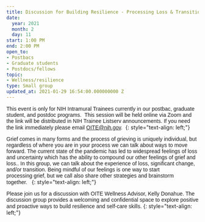 ```yaml
---
title: Discussion for Building Resilience - Processing Loss & Transition
date:
  year: 2021
  month: 2
  day: 11
start: 1:00 PM
end: 2:00 PM
open_to:
- Postbacs
- Graduate students
- Postdocs/fellows
topic:
- Wellness/resilience
type: Small group
updated_at: 2021-01-29 16:54:00.000000000 Z
---
```

<span style="font-family: arial, helvetica, sans-serif;">This event is
only for NIH Intramural Trainees currently in our postbac, graduate
student, and postdoc programs.  This session will be held online via
Zoom and the link will be distributed in NIH Trainee Listserv
announcements. If you need the link immediately please email
OITE@nih.gov. </span>
{: style="text-align: left;"}

<span style="font-family: arial, helvetica, sans-serif;">Grief comes in
many forms and the process of grieving is uniquely individual, but
regardless of where you are in your process we can talk about ways to
move forward. The current state of the pandemic
has led to widespread feelings of loss and uncertainty which has
the ability to compound our other feelings of grief and loss.. In this
group, we can talk about the experience of loss, significant change,
and/or transition. Being mindful of our feelings is one way to start
processing grief, but we call also share other strategies and brainstorm
together.  </span>
{: style="text-align: left;"}

<span style="font-family: arial, helvetica, sans-serif;">Please join us
for a discussion with OITE Wellness Advisor, Kelly Donahue. The
discussion group provides a welcoming and confidential space to explore
positive and proactive ways to build resilience and self-care
skills.</span>
{: style="text-align: left;"}
